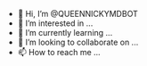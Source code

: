 - 👋 Hi, I’m @QUEENNICKYMDBOT
- 👀 I’m interested in ...
- 🌱 I’m currently learning ...
- 💞️ I’m looking to collaborate on ...
- 📫 How to reach me ...

<!---
QUEENNICKYMDBOT/QUEENNICKYMDBOT is a ✨ special ✨ repository because its `README.md` (this file) appears on your GitHub profile.
You can click the Preview link to take a look at your changes.
--->
